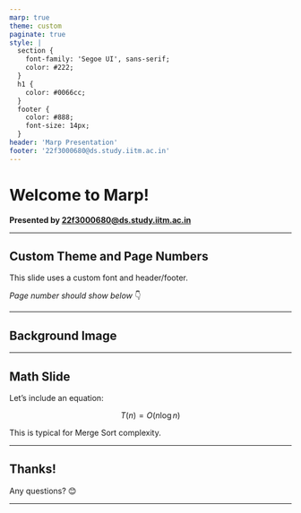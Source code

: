 ```yaml
---
marp: true
theme: custom
paginate: true
style: |
  section {
    font-family: 'Segoe UI', sans-serif;
    color: #222;
  }
  h1 {
    color: #0066cc;
  }
  footer {
    color: #888;
    font-size: 14px;
  }
header: 'Marp Presentation'
footer: '22f3000680@ds.study.iitm.ac.in'
---
```


<!-- _class: lead -->

# Welcome to Marp!

**Presented by 22f3000680@ds.study.iitm.ac.in**

---

## Custom Theme and Page Numbers

This slide uses a custom font and header/footer.

_Page number should show below_ 👇

---

## Background Image

---

## Math Slide

Let’s include an equation:

$$
T(n) = O(n \log n)
$$

This is typical for Merge Sort complexity.

---

## Thanks!

Any questions? 😊

---

